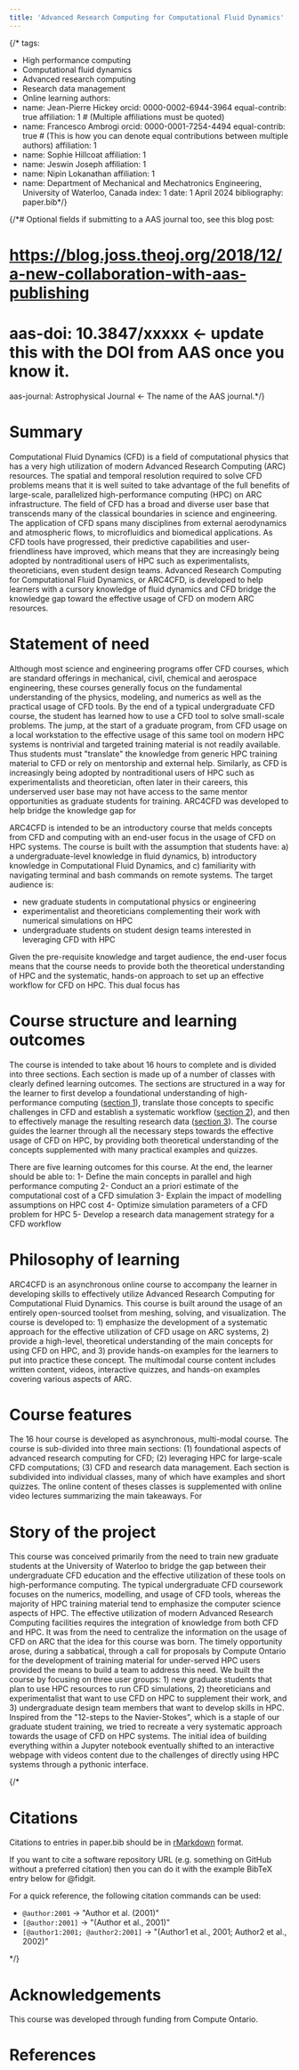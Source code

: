 ```yaml
---
title: 'Advanced Research Computing for Computational Fluid Dynamics'
---
```

{/* tags:
  - High performance computing
  - Computational fluid dynamics
  - Advanced research computing
  - Research data management
  - Online learning
authors:
  - name: Jean-Pierre Hickey
    orcid: 0000-0002-6944-3964
    equal-contrib: true
    affiliation: 1 # (Multiple affiliations must be quoted)
  - name: Francesco Ambrogi
    orcid: 0000-0001-7254-4494
    equal-contrib: true # (This is how you can denote equal contributions between multiple authors)
    affiliation: 1
  - name: Sophie Hillcoat
    affiliation: 1
  - name: Jeswin Joseph
    affiliation: 1
  - name: Nipin Lokanathan
    affiliation: 1
 - name: Department of Mechanical and Mechatronics Engineering, University of Waterloo, Canada
   index: 1
date: 1 April 2024
bibliography: paper.bib*/}


{/*# Optional fields if submitting to a AAS journal too, see this blog post:
# https://blog.joss.theoj.org/2018/12/a-new-collaboration-with-aas-publishing
# aas-doi: 10.3847/xxxxx <- update this with the DOI from AAS once you know it.
aas-journal: Astrophysical Journal <- The name of the AAS journal.*/}


# Summary
Computational Fluid Dynamics (CFD) is a field of computational physics that has a very high utilization of modern Advanced Research Computing (ARC) resources.  The spatial and temporal resolution required to solve CFD problems means that it is well suited to take advantage of the full benefits of large-scale, parallelized high-performance computing (HPC) on ARC infrastructure.    The field of CFD has a broad and diverse user base that transcends many of the classical boundaries in science and engineering.   The application of CFD spans many disciplines from external aerodynamics and atmospheric flows, to microfluidics and biomedical applications.  As CFD tools have progressed, their predictive capabilities and user-friendliness have improved, which means that they are increasingly being adopted by nontraditional users of HPC such as experimentalists, theoreticians, even student design teams. Advanced Research Computing for Computational Fluid Dynamics, or ARC4CFD, is developed to help learners with a cursory knowledge of fluid dynamics and CFD bridge the knowledge gap toward the effective usage of CFD on modern ARC resources. 



# Statement of need
Although most science and engineering programs offer CFD courses, which are standard offerings in mechanical, civil, chemical and aerospace engineering, these courses generally focus on the fundamental understanding of the physics, modeling, and numerics as well as the practical usage of CFD tools. By the end of a typical undergraduate CFD course, the student has learned how to use a CFD tool to solve small-scale problems. The jump, at the start of a graduate program, from CFD  usage on a local workstation to the effective usage of this same tool on modern HPC systems is nontrivial and targeted training material is not readily available. Thus students must "translate" the knowledge from generic HPC training material to CFD or rely on mentorship and external help.  Similarly, as CFD is increasingly being adopted by nontraditional users of HPC such as experimentalists and theoretician, often later in their careers, this underserved user base may not have access to the same mentor opportunities as graduate students for training. ARC4CFD was developed to help bridge the knowledge gap for 

ARC4CFD is intended to be an introductory course that melds concepts from CFD and computing with an end-user focus in the usage of CFD on HPC systems. The course is built with the assumption that students have: a) a undergraduate-level knowledge in fluid dynamics, b) introductory knowledge in Computational Fluid Dynamics, and c) familiarity with navigating terminal and bash commands on remote systems. The target audience is: 
- new graduate students in computational physics or engineering
- experimentalist and theoreticians complementing their work with numerical simulations on HPC
- undergraduate students on student design teams interested in leveraging CFD with HPC

Given the pre-requisite knowledge and target audience,  the end-user focus means that the course needs to provide both the theoretical understanding of HPC and the systematic, hands-on approach to set up an effective  workflow for CFD on HPC. This dual focus has



# Course structure and learning outcomes
The course is intended to take about 16 hours to complete and is divided into three sections. Each section is made up of a number of classes with clearly defined learning outcomes. The sections are structured in a way for the learner to first develop a foundational understanding of high-performance computing ([section 1](https://arc4cfd.github.io/section1)), translate those concepts to specific challenges in CFD and establish a systematic workflow ([section 2](https://arc4cfd.github.io/section2)), and then to effectively manage the resulting research data ([section 3](https://arc4cfd.github.io/section3)). The course guides the learner through all the necessary steps towards the effective usage of CFD on HPC, by providing both theoretical understanding of the concepts supplemented with many practical examples and quizzes.

There are five learning outcomes for this course. At the end, the learner should be able to:
1- Define the main concepts in parallel and high performance computing
2- Conduct an a priori estimate of the computational cost of a CFD simulation
3- Explain the impact of modelling assumptions on HPC cost
4- Optimize simulation parameters of a CFD problem for HPC
5- Develop a research data management strategy for a CFD workflow


# Philosophy of learning
ARC4CFD is an asynchronous online course to accompany the learner in developing skills to effectively utilize Advanced Research Computing for Computational Fluid Dynamics. This course is built around the usage of an entirely open-sourced toolset from meshing, solving, and visualization.  The course is developed to:  1) emphasize the development of a systematic approach for the effective utilization of CFD usage on ARC systems,  2)  provide a high-level, theoretical understanding of the main concepts for using CFD on HPC, and 3)  provide hands-on examples for the learners to put into practice these concept.  The multimodal course content includes written content, videos, interactive quizzes, and hands-on examples covering various aspects of ARC.  




# Course features
The 16 hour course is developed as asynchronous, multi-modal course. The course is sub-divided into three main sections: (1) foundational aspects of advanced research computing for CFD; (2) leveraging HPC for large-scale CFD computations; (3) CFD and research data management. Each section is subdivided into individual classes, many of which have examples and short quizzes. The online content of theses classes is supplemented with online video lectures summarizing the main takeaways. For





# Story of the project
This course was conceived primarily from the need to train new graduate students at the University of Waterloo to bridge the gap between their undergraduate CFD education and the effective utilization of these tools on high-performance computing. The typical undergraduate CFD coursework focuses on the numerics,  modelling, and usage of CFD tools, whereas the majority of HPC training material tend to emphasize the computer science aspects of HPC. The effective utilization of modern Advanced Research Computing facilities requires the integration of knowledge from both CFD and HPC.  It was from the need to centralize the information on the usage of CFD on ARC that the idea for this course was born. The timely opportunity arose, during a sabbatical, through a call for proposals by Compute Ontario for the development of training material for under-served HPC users provided the means to build a team to address this need. We built the course by focusing on three user groups: 1) new graduate students that plan to use HPC resources to run CFD simulations, 2) theoreticians and experimentalist that want to use CFD on HPC to supplement their work, and 3) undergraduate design team members that want to develop skills in HPC.  Inspired from the "12-steps to the Navier-Stokes", which is a staple of our graduate student training, we tried to recreate a very systematic approach towards the usage of CFD on HPC systems. The initial idea of building everything within a Jupyter notebook eventually shifted to an interactive webpage with videos content due to the challenges of directly using HPC systems through a pythonic interface. 







{/*
# Citations

Citations to entries in paper.bib should be in
[rMarkdown](http://rmarkdown.rstudio.com/authoring_bibliographies_and_citations.html)
format.

If you want to cite a software repository URL (e.g. something on GitHub without a preferred
citation) then you can do it with the example BibTeX entry below for @fidgit.

For a quick reference, the following citation commands can be used:
- `@author:2001`  ->  "Author et al. (2001)"
- `[@author:2001]` -> "(Author et al., 2001)"
- `[@author1:2001; @author2:2001]` -> "(Author1 et al., 2001; Author2 et al., 2002)"

*/}

# Acknowledgements
This course was developed through funding from Compute Ontario.


# References

